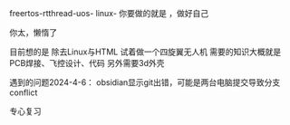 freertos-rtthread-uos-
linux-
你要做的就是 ，做好自己 


你太，懒惰了 

目前想的是 除去Linux与HTML 试着做一个四旋翼无人机 
需要的知识大概就是PCB焊接、飞控设计、代码 
另外需要3d外壳 

遇到的问题2024-4-6：
obsidian显示git出错，可能是两台电脑提交导致分支conflict

专心复习
